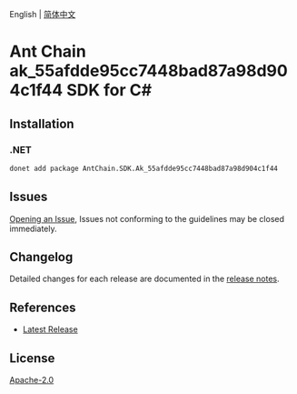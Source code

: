 English | [简体中文](README-CN.md)

# Ant Chain ak_55afdde95cc7448bad87a98d904c1f44 SDK for C#

## Installation

### .NET

```bash
donet add package AntChain.SDK.Ak_55afdde95cc7448bad87a98d904c1f44
```

## Issues

[Opening an Issue](https://github.com/alipay/antchain-openapi-prod-sdk/issues/new), Issues not conforming to the guidelines may be closed immediately.

## Changelog

Detailed changes for each release are documented in the [release notes](./ChangeLog.md).

## References

* [Latest Release](https://github.com/alipay/antchain-openapi-prod-sdk/)

## License

[Apache-2.0](http://www.apache.org/licenses/LICENSE-2.0)
